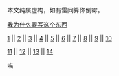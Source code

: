 本文纯属虚构，如有雷同算你倒霉。

[我为什么要写这个东西](https://gitcafe.com/Superwyh/OutOfMemory/blob/master/why.md)

[1](https://gitcafe.com/Superwyh/OutOfMemory/blob/master/1.md) || [2](https://gitcafe.com/Superwyh/OutOfMemory/blob/master/2.md) ||  [3](https://gitcafe.com/Superwyh/OutOfMemory/blob/master/3.md) ||  [4](https://gitcafe.com/Superwyh/OutOfMemory/blob/master/4.md) ||  [5](https://gitcafe.com/Superwyh/OutOfMemory/blob/master/5.md) ||  [6](https://gitcafe.com/Superwyh/OutOfMemory/blob/master/6.md) ||  [7](https://gitcafe.com/Superwyh/OutOfMemory/blob/master/7.md) || [8](https://gitcafe.com/Superwyh/OutOfMemory/blob/master/8.md) || [9](https://gitcafe.com/Superwyh/OutOfMemory/blob/master/9.md) || [10](https://gitcafe.com/Superwyh/OutOfMemory/blob/master/10.md) 

[11](https://gitcafe.com/Superwyh/OutOfMemory/blob/master/11.md) || [12](https://gitcafe.com/Superwyh/OutOfMemory/blob/master/12.md) || [13](https://gitcafe.com/Superwyh/OutOfMemory/blob/master/13.md) || [14](https://gitcafe.com/Superwyh/OutOfMemory/blob/master/14.md)



喵